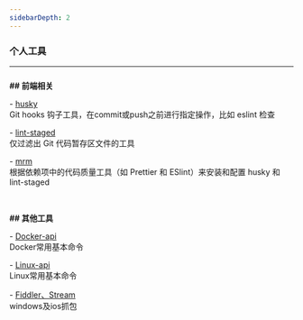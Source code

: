 ```yaml
---
sidebarDepth: 2
---
```

### 个人工具


------

### 

**##  前端相关**

\- [ husky ](https://typicode.github.io/husky/#/)
<br>Git hooks 钩子工具，在commit或push之前进行指定操作，比如 eslint 检查

\- [ lint-staged ](https://www.npmjs.com/package/lint-staged)
<br>仅过滤出 Git 代码暂存区文件的工具

\- [ mrm ](https://github.com/sapegin/mrm)
<br>根据依赖项中的代码质量工具（如 Prettier 和 ESlint）来安装和配置 husky 和 lint-staged

<br>

**## 其他工具**

\- [Docker-api](../demo/docker)
<br>  Docker常用基本命令

\- [Linux-api](./linux)
<br>  Linux常用基本命令

\- [Fiddler、Stream](./fiddler)
<br> windows及ios抓包